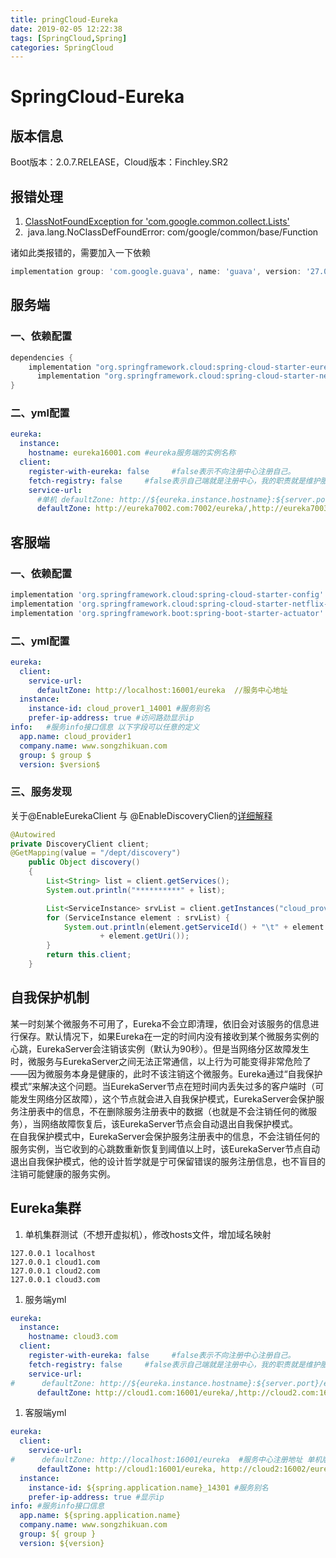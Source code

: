 ```yaml
---
title: pringCloud-Eureka
date: 2019-02-05 12:22:38
tags: [SpringCloud,Spring]
categories: SpringCloud
---
```

# SpringCloud-Eureka

## 版本信息
Boot版本：2.0.7.RELEASE，Cloud版本：Finchley.SR2
<!--more-->
## 报错处理
1. [ClassNotFoundException for 'com.google.common.collect.Lists'](https://stackoverflow.com/questions/49903191/classnotfoundexception-for-com-google-common-collect-lists)
1.  java.lang.NoClassDefFoundError: com/google/common/base/Function

诸如此类报错的，需要加入一下依赖
```groovy
implementation group: 'com.google.guava', name: 'guava', version: '27.0-jre'
```

## 服务端
### 一、依赖配置

```groovy
dependencies {
    implementation "org.springframework.cloud:spring-cloud-starter-eureka-server"//2.0以下
 	  implementation "org.springframework.cloud:spring-cloud-starter-netflix-eureka-server"//2.0以上
}
```


### 二、yml配置

```yaml
eureka: 
  instance:
    hostname: eureka16001.com #eureka服务端的实例名称
  client: 
    register-with-eureka: false     #false表示不向注册中心注册自己。
    fetch-registry: false     #false表示自己端就是注册中心，我的职责就是维护服务实例，并不需要去检索服务
    service-url: 
      #单机 defaultZone: http://${eureka.instance.hostname}:${server.port}/eureka/       #设置与Eureka Server交互的地址查询服务和注册服务都需要依赖这个地址（单机）。
      defaultZone: http://eureka7002.com:7002/eureka/,http://eureka7003.com:7003/eureka/
```

## 客服端
### 一、依赖配置

```groovy
implementation 'org.springframework.cloud:spring-cloud-starter-config'
implementation 'org.springframework.cloud:spring-cloud-starter-netflix-eureka-client'
implementation 'org.springframework.boot:spring-boot-starter-actuator' //可选，监控中心
```
### 二、yml配置

```yaml
eureka:
  client:
    service-url:
      defaultZone: http://localhost:16001/eureka  //服务中心地址
  instance:
  	instance-id: cloud_prover1_14001 #服务别名
  	prefer-ip-address: true #访问路劲显示ip
info:	#服务info接口信息 以下字段可以任意的定义
  app.name: cloud_provider1
  company.name: www.songzhikuan.com
  group: $ group $
  version: $version$
```
### 三、服务发现
关于@EnableEurekaClient 与 @EnableDiscoveryClien的[详细解释](https://blog.csdn.net/u012734441/article/details/78256256?locationNum=1&fps=1)

```java
@Autowired
private DiscoveryClient client;
@GetMapping(value = "/dept/discovery")
    public Object discovery()
    {
        List<String> list = client.getServices();
        System.out.println("**********" + list);

        List<ServiceInstance> srvList = client.getInstances("cloud_provider1");
        for (ServiceInstance element : srvList) {
            System.out.println(element.getServiceId() + "\t" + element.getHost() + "\t" + element.getPort() + "\t"
                    + element.getUri());
        }
        return this.client;
    }
```


## 自我保护机制
某一时刻某个微服务不可用了，Eureka不会立即清理，依旧会对该服务的信息进行保存。默认情况下，如果Eureka在一定的时间内没有接收到某个微服务实例的心跳，EurekaServer会注销该实例（默认为90秒）。但是当网络分区故障发生时，微服务与EurekaServer之间无法正常通信，以上行为可能变得非常危险了——因为微服务本身是健康的，此时不该注销这个微服务。Eureka通过“自我保护模式”来解决这个问题。当EurekaServer节点在短时间内丢失过多的客户端时（可能发生网络分区故障），这个节点就会进入自我保护模式，EurekaServer会保护服务注册表中的信息，不在删除服务注册表中的数据（也就是不会注销任何的微服务），当网络故障恢复后，该EurekaServer节点会自动退出自我保护模式。<br />在自我保护模式中，EurekaServer会保护服务注册表中的信息，不会注销任何的服务实例，当它收到的心跳数重新恢复到阈值以上时，该EurekaServer节点自动退出自我保护模式，他的设计哲学就是宁可保留错误的服务注册信息，也不盲目的注销可能健康的服务实例。
## 
## Eureka集群
1. 单机集群测试（不想开虚拟机），修改hosts文件，增加域名映射
```
127.0.0.1 localhost
127.0.0.1 cloud1.com
127.0.0.1 cloud2.com
127.0.0.1 cloud3.com

```
1. 服务端yml
```yaml
eureka:
  instance:
    hostname: cloud3.com
  client:
    register-with-eureka: false     #false表示不向注册中心注册自己。
    fetch-registry: false     #false表示自己端就是注册中心，我的职责就是维护服务实例，并不需要去检索服务
    service-url:
#      defaultZone: http://${eureka.instance.hostname}:${server.port}/eureka/       #设置与Eureka Server交互的地址查询服务和注册服务都需要依赖这个地址（单机）。
      defaultZone: http://cloud1.com:16001/eureka/,http://cloud2.com:16002/eureka/
```

1. 客服端yml
```yaml
eureka:
  client:
    service-url:
#      defaultZone: http://localhost:16001/eureka  #服务中心注册地址 单机版
      defaultZone: http://cloud1:16001/eureka, http://cloud2:16002/eureka, http://cloud3:16003/eureka,  #服务中心注册地址
  instance:
    instance-id: ${spring.application.name}_14301 #服务别名
    prefer-ip-address: true #显示ip
info: #服务info接口信息
  app.name: ${spring.application.name}
  company.name: www.songzhikuan.com
  group: ${ group }
  version: ${version}
```



